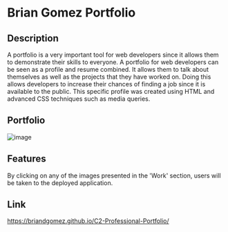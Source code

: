 # Brian Gomez Portfolio

## Description
A portfolio is a very important tool for web developers since it allows them to demonstrate their skills to everyone. A portfolio for web developers can be seen as a profile and resume combined. It allows them to talk about themselves as well as the projects that they have worked on. Doing this allows developers to increase their chances of finding a job since it is available to the public. This specific profile was created using HTML and advanced CSS techniques such as media queries. 

## Portfolio
![image](https://user-images.githubusercontent.com/69539559/138994801-4b3c19f3-58ea-4a9e-a3e9-ac700eb2491c.png)


## Features 
By clicking on any of the images presented in the 'Work' section, users will be taken to the deployed application.
 
## Link
https://briandgomez.github.io/C2-Professional-Portfolio/
